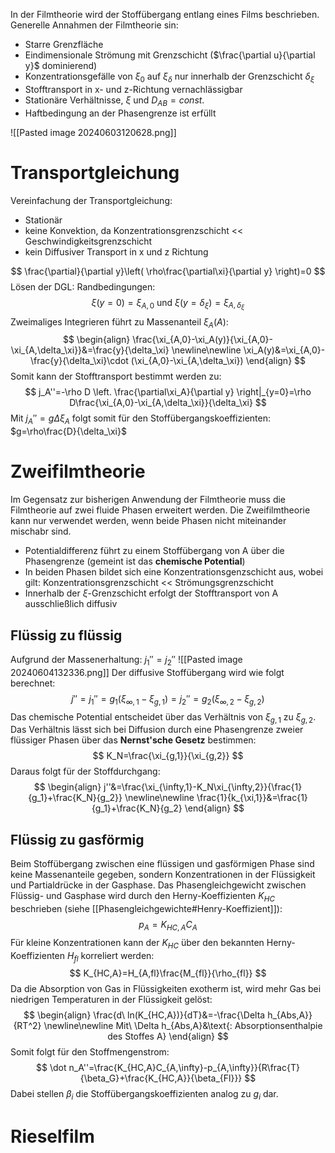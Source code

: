 In der Filmtheorie wird der Stoffübergang entlang eines Films beschrieben. Generelle Annahmen der Filmtheorie sin:
- Starre Grenzfläche
- Eindimensionale Strömung mit Grenzschicht ($\frac{\partial u}{\partial y}$ dominierend)
- Konzentrationsgefälle von $\xi_0$ auf $\xi_\delta$ nur innerhalb der Grenzschicht $\delta_\xi$
- Stofftransport in x- und z-Richtung vernachlässigbar
- Stationäre Verhältnisse, $\xi$ und $D_{AB}=const.$
- Haftbedingung an der Phasengrenze ist erfüllt

![[Pasted image 20240603120628.png]]
# Transportgleichung
Vereinfachung der Transportgleichung:
- Stationär
- keine Konvektion, da Konzentrationsgrenzschicht << Geschwindigkeitsgrenzschicht
- kein Diffusiver Transport in x und z Richtung

$$
\frac{\partial}{\partial y}\left( \rho\frac{\partial\xi}{\partial y} \right)=0
$$
Lösen der DGL:
Randbedingungen:
$$
\xi(y=0)=\xi_{A,0}\text{ und }\xi(y=\delta_\xi)=\xi_{A,\delta_\xi}
$$
Zweimaliges Integrieren führt zu Massenanteil $\xi_A(A)$:
$$
\begin{align}
\frac{\xi_{A,0}-\xi_A(y)}{\xi_{A,0}-\xi_{A,\delta_\xi}}&=\frac{y}{\delta_\xi}
\newline\newline
\xi_A(y)&=\xi_{A,0}-\frac{y}{\delta_\xi}\cdot (\xi_{A,0}-\xi_{A,\delta_\xi})
\end{align}
$$
Somit kann der Stofftransport bestimmt werden zu:
$$
j_A''=-\rho D \left. \frac{\partial\xi_A}{\partial y} \right|_{y=0}=\rho D\frac{\xi_{A,0}-\xi_{A,\delta_\xi}}{\delta_\xi}
$$
Mit $j_A''=g\Delta\xi_A$ folgt somit für den Stoffübergangskoeffizienten: $g=\rho\frac{D}{\delta_\xi}$
# Zweifilmtheorie
Im Gegensatz zur bisherigen Anwendung der Filmtheorie muss die Filmtheorie auf zwei fluide Phasen erweitert werden. Die Zweifilmtheorie kann nur verwendet werden, wenn beide Phasen nicht miteinander mischabr sind.
- Potentialdifferenz führt zu einem Stoffübergang von A über die Phasengrenze (gemeint ist das **chemische Potential**)
- In beiden Phasen bildet sich eine Konzentrationsgenzschicht aus, wobei gilt: Konzentrationsgrenzschicht << Strömungsgrenzschicht
- Innerhalb der $\xi$-Grenzschicht erfolgt der Stofftransport von A ausschließlich diffusiv

## Flüssig zu flüssig
Aufgrund der Massenerhaltung: $j_1''=j_2''$
![[Pasted image 20240604132336.png]]
Der diffusive Stoffübergang wird wie folgt berechnet:
$$
j''=j_1''=g_1(\xi_{\infty,1}-\xi_{g,1})=j_2''=g_2(\xi_{\infty,2}-\xi_{g,2})
$$
Das chemische Potential entscheidet über das Verhältnis von $\xi_{g,1}$ zu $\xi_{g,2}$. Das Verhältnis lässt sich bei Diffusion durch eine Phasengrenze zweier flüssiger Phasen über das **Nernst'sche Gesetz** bestimmen:
$$
K_N=\frac{\xi_{g,1}}{\xi_{g,2}}
$$
Daraus folgt für der Stoffdurchgang:
$$
\begin{align}
j''&=\frac{\xi_{\infty,1}-K_N\xi_{\infty,2}}{\frac{1}{g_1}+\frac{K_N}{g_2}}
\newline\newline
\frac{1}{k_{\xi,1}}&=\frac{1}{g_1}+\frac{K_N}{g_2}
\end{align}
$$
## Flüssig zu gasförmig
Beim Stoffübergang zwischen eine flüssigen und gasförmigen Phase sind keine Massenanteile gegeben, sondern Konzentrationen in der Flüssigkeit und Partialdrücke in der Gasphase. Das Phasengleichgewicht zwischen Flüssig- und Gasphase wird durch den Herny-Koeffizienten $K_{HC}$ beschrieben (siehe [[Phasengleichgewichte#Henry-Koeffizient]]):
$$
p_A=K_{HC,A}C_A
$$
Für kleine Konzentrationen kann der $K_{HC}$ über den bekannten Herny-Koeffizienten $H_{fl}$ korreliert werden:
$$
K_{HC,A}=H_{A,fl}\frac{M_{fl}}{\rho_{fl}}
$$
Da die Absorption von Gas in Flüssigkeiten exotherm ist, wird mehr Gas bei niedrigen Temperaturen in der Flüssigkeit gelöst:
$$
\begin{align}
\frac{d\ ln(K_{HC,A})}{dT}&=-\frac{\Delta h_{Abs,A}}{RT^2}
\newline\newline
Mit\ \Delta h_{Abs,A}&\text{: Absorptionsenthalpie des Stoffes A}
\end{align}
$$
Somit folgt für den Stoffmengenstrom:
$$
\dot n_A''=\frac{K_{HC,A}C_{A,\infty}-p_{A,\infty}}{R\frac{T}{\beta_G}+\frac{K_{HC,A}}{\beta_{Fl}}}
$$
Dabei stellen $\beta_i$ die Stoffübergangskoeffizienten analog zu $g_i$ dar.
# Rieselfilm
